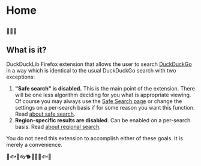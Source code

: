 
# Home

## 

🦆🦆🏴

## What is it?

DuckDuckLib Firefox extension that allows the user to search [DuckDuckGo](https://duckduckgo.com) in a way  which is identical to the usual DuckDuckGo search with two exceptions:

1. **"Safe search" is disabled.** This is the main point of the extension. There will be one less algorithm deciding for you what is appropriate viewing. 
   Of course you may always use the [Safe Search page](https://outgoing.prod.mozaws.net/v1/1997d19d5e21f9806280a3c4895c46f9b075d8d8eb246a85c63cc8c6fef2c2eb/https%3A//safe.duckduckgo.com/) or change the settings on a per-search basis if for some reason you want this function. Read [about safe search](https://outgoing.prod.mozaws.net/v1/0dbfb7e6a0fed574bb3d2938bc613c99b000268d5294dcd2ee24d7a118e418dd/https%3A//help.duckduckgo.com/duckduckgo-help-pages/features/safe-search/).
2. **Region-specific results are disabled**. Can be enabled on a per-search basis. Read [about regional search](https://outgoing.prod.mozaws.net/v1/27a3865536d6c9a00ba22c3a41393e11f093517caf29e490050a42650fc2192f/https%3A//help.duckduckgo.com/duckduckgo-help-pages/settings/regions/).

You do not need this extension to accomplish either of these goals. It is merely a convenience.



🍞🐟🎣👓🐕🐣🥖🍞🐟🎣






















